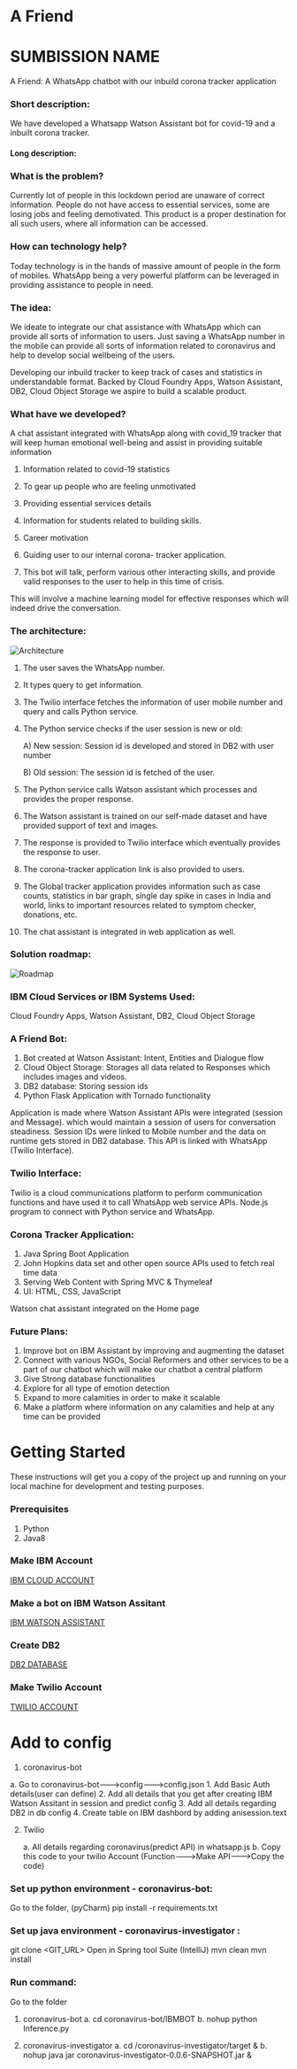 # A Friend

# SUMBISSION NAME  

A Friend: A WhatsApp chatbot with our inbuild corona tracker application

### Short description:
We have developed a Whatsapp Watson Assistant bot for covid-19 and a inbuilt corona tracker.

#### Long description: 

### What is the problem? 

Currently lot of people in this lockdown period are unaware of correct information. People do not have access to essential services, some are losing jobs and feeling demotivated. This product is a proper destination for all such users, where all information can be accessed. 

### How can technology help? 

Today technology is in the hands of massive amount of people in the form of mobiles. WhatsApp being a very powerful platform can be leveraged in providing assistance to people in need. 

### The idea: 

We ideate to integrate our chat assistance with WhatsApp which can provide all sorts of information to users. Just saving a WhatsApp number in the mobile can provide all sorts of information related to coronavirus and help to develop social wellbeing of the users. 

Developing our inbuild tracker to keep track of cases and statistics in understandable format. Backed by Cloud Foundry Apps, Watson Assistant, DB2, Cloud Object Storage we aspire to build a scalable product. 

### What have we developed?  

A chat assistant integrated with WhatsApp along with covid_19 tracker that will keep human emotional well-being and assist in providing suitable information 

1. Information related to covid-19 statistics  

2. To gear up people who are feeling unmotivated  

3. Providing essential services details  

4. Information for students related to building skills.  

5. Career motivation  

6. Guiding user to our internal corona- tracker application.  

7. This bot will talk, perform various other interacting skills, and provide valid responses to the user to help in this time of crisis.  

This will involve a machine learning model for effective responses which will indeed drive the conversation. 

### The architecture: 

![Architecture](https://github.com/Sapna-Tech/AFriend/blob/master/architecture.png)

1. The user saves the WhatsApp number. 

2. It types query to get information. 

3. The Twilio interface fetches the information of user mobile number and query and calls Python service. 

4. The Python service checks if the user session is new or old: 

     A) New session: Session id is developed and stored in DB2 with user number 

     B) Old session: The session id is fetched of the user. 

5. The Python service calls Watson assistant which processes and provides the proper response. 

6. The Watson assistant is trained on our self-made dataset and have provided support of text and images. 

7. The response is provided to Twilio interface which eventually provides the response to user. 

8. The corona-tracker application link is also provided to users. 

9. The Global tracker application provides information such as case counts, statistics in bar graph, single day spike in cases in India and world, links to important resources related to symptom checker, donations, etc. 

10. The chat assistant is integrated in web application as well. 

### Solution roadmap: 

![Roadmap](https://github.com/Sapna-Tech/AFriend/blob/master/long_road_map.png)

### IBM Cloud Services or IBM Systems Used: 
Cloud Foundry Apps, Watson Assistant, DB2, Cloud Object Storage 

### A Friend Bot: 

1. Bot created at Watson Assistant: Intent, Entities and Dialogue flow 
2. Cloud Object Storage: Storages all data related to Responses which includes images and videos. 
3. DB2 database: Storing session ids  
4. Python Flask Application with Tornado functionality  

Application is made where Watson Assistant APIs were integrated (session and Message). which would maintain a session of users for conversation steadiness. 
Session IDs were linked to Mobile number and the data on runtime gets stored in DB2 database.
This API is linked with WhatsApp (Twilio Interface). 

### Twilio Interface: 

Twilio is a cloud communications platform to perform communication functions and have used it to call WhatsApp web service APIs. 
Node.js program to connect with Python service and WhatsApp.  

### Corona Tracker Application: 

1. Java Spring Boot Application   
2. John Hopkins data set and other open source APIs used to fetch real time data 
3. Serving Web Content with Spring MVC & Thymeleaf 
4. UI: HTML, CSS, JavaScript 

Watson chat assistant integrated on the Home page 

### Future Plans: 

1. Improve bot on IBM Assistant by improving and augmenting the dataset
2. Connect with various NGOs, Social Reformers and other services to be a part of our chatbot which will make our chatbot a central platform
3. Give Strong database functionalities 
4. Explore for all type of emotion detection
5. Expand to more calamities in order to make it scalable
6. Make a platform where information on any calamities and help at any time can be provided

# Getting Started
These instructions will get you a copy of the project up and running on your local machine for development and testing purposes.

### Prerequisites

1. Python
2. Java8

### Make IBM Account
[IBM CLOUD ACCOUNT](https://console.ng.bluemix.net/registration/)

### Make a bot on IBM Watson Assitant
[IBM WATSON ASSISTANT](https://www.ibm.com/watson/how-to-build-a-chatbot)

### Create DB2
[DB2 DATABASE](https://cloud.ibm.com/docs/Db2onCloud?topic=Db2onCloud-getting-started)

### Make Twilio Account
[TWILIO ACCOUNT](https://www.twilio.com/blog/what-does-twilio-do)

# Add to config
1. coronavirus-bot
  
  a. Go to coronavirus-bot--->config--->config.json
    1. Add Basic Auth details(user can define) 
    2. Add all details that you get after creating IBM Watson Assitant in session and predict config
    3. Add all details regarding DB2 in db config
    4. Create table on IBM dashbord by adding anisession.text

2. Twilio
  
    a. All details regarding coronavirus(predict API) in whatsapp.js
    b. Copy this code to your twilio Account (Function--->Make API--->Copy the code)

### Set up python environment - coronavirus-bot:
Go to the folder, (pyCharm)
pip install -r requirements.txt

### Set up java environment - coronavirus-investigator :
git clone <GIT_URL>
Open in Spring tool Suite (IntelliJ)
mvn clean
mvn install

### Run command:
Go to the folder

1. coronavirus-bot
  a. cd coronavirus-bot/IBMBOT
  b. nohup python Inference.py

2. coronavirus-investigator
  a. cd /coronavirus-investigator/target &
  b. nohup java jar coronavirus-investigator-0.0.6-SNAPSHOT.jar & 
